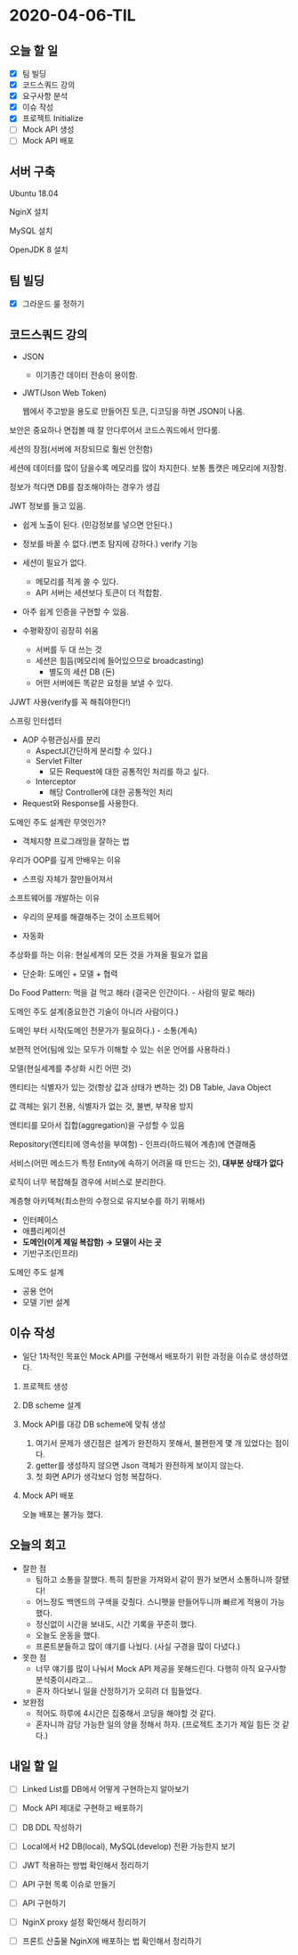# 2020-04-06-TIL

## 오늘 할 일

- [x] 팀 빌딩
- [x] 코드스쿼드 강의
- [x] 요구사항 분석
- [x] 이슈 작성
- [x] 프로젝트 Initialize
- [ ] Mock API 생성
- [ ] Mock API 배포

## 서버 구축

Ubuntu 18.04

NginX 설치

MySQL 설치

OpenJDK 8 설치

## 팀 빌딩

- [x] 그라운드 룰 정하기

## 코드스쿼드 강의

- JSON
  - 이기종간 데이터 전송이 용이함.

- JWT(Json Web Token)

  웹에서 주고받을 용도로 만들어진 토큰, 디코딩을 하면 JSON이 나옴.

보안은 중요하나 면접볼 때 잘 안다루어서 코드스쿼드에서 안다룸.

세션의 장점(서버에 저장되므로 훨씬 안전함)

세션에 데이터를 많이 담을수록 메모리를 많이 차지한다. 보통 톰캣은 메모리에 저장함.

정보가 적다면 DB를 참조해야하는 경우가 생김

JWT 정보를 들고 있음.

- 쉽게 노출이 된다. (민감정보를 넣으면 안된다.)
- 정보를 바꿀 수 없다.(변조 탐지에 강하다.) verify 기능
- 세션이 필요가 없다.
  - 메모리를 적게 쓸 수 있다.
  - API 서버는 세션보다 토큰이 더 적합함.
- 아주 쉽게 인증을 구현할 수 있음.

- 수평확장이 굉장히 쉬움
  - 서버를 두 대 쓰는 것
  - 세션은 힘듬(메모리에 들어있으므로 broadcasting)
    - 별도의 세션 DB (돈)
  - 어떤 서버에든 똑같은 요청을 보낼 수 있다.

JJWT 사용(verify를 꼭 해줘야한다!)

스프링 인터셉터

- AOP 수평관심사를 분리
  - AspectJ(간단하게 분리할 수 있다.)
  - Servlet Filter
    - 모든 Request에 대한 공통적인 처리를 하고 싶다.
  - Interceptor
    - 해당 Controller에 대한 공통적인 처리
- Request와 Response를 사용한다.

도메인 주도 설계란 무엇인가?

- 객체지향 프로그래밍을 잘하는 법

우리가 OOP를 깊게 안배우는 이유

- 스프링 자체가 잘만들어져서

소프트웨어를 개발하는 이유

- 우리의 문제를 해결해주는 것이 소프트웨어

- 자동화

추상화를 하는 이유: 현실세계의 모든 것을 가져올 필요가 없음

- 단순화: 도메인 + 모델 + 협력

Do Food Pattern: 먹을 걸 먹고 해라 (결국은 인간이다. - 사람의 말로 해라)

도메인 주도 설계(중요한건 기술이 아니라 사람이다.)

도메인 부터 시작(도메인 전문가가 필요하다.) - 소통(계속)

보편적 언어(팀에 있는 모두가 이해할 수 있는 쉬운 언어를 사용하라.)

모델(현실세계를 추상화 시킨 어떤 것)

엔티티는 식별자가 있는 것(항상 값과 상태가 변하는 것) DB Table, Java Object

값 객체는 읽기 전용, 식별자가 없는 것, 불변, 부작용 방지

엔티티를 모아서 집합(aggregation)을 구성할 수 있음

Repository(엔티티에 영속성을 부여함) - 인프라(하드웨어 계층)에 연결해줌

서비스(어떤 메소드가 특정 Entity에 속하기 어려울 때 만드는 것), **대부분 상태가 없다**

로직이 너무 복잡해질 경우에 서비스로 분리한다.

계층형 아키텍쳐(최소한의 수정으로 유지보수를 하기 위해서)

- 인터페이스
- 애플리케이션
- **도메인(이게 제일 복잡함) → 모델이 사는 곳**
- 기반구조(인프라)

도메인 주도 설계

- 공용 언어
- 모델 기반 설계

## 이슈 작성

- 일단 1차적인 목표인 Mock API를 구현해서 배포하기 위한 과정을 이슈로 생성하였다.

1. 프로젝트 생성

2. DB scheme 설계

3. Mock API를 대강 DB scheme에 맞춰 생성

   1. 여기서 문제가 생긴점은 설계가 완전하지 못해서, 불편한게 몇 개 있었다는 점이다.
   2. getter를 생성하지 않으면 Json 객체가 완전하게 보이지 않는다.
   3. 첫 화면 API가 생각보다 엄청 복잡하다.

4. Mock API 배포

   오늘 배포는 불가능 했다.

## 오늘의 회고

- 잘한 점
  - 팀하고 소통을 잘했다. 특히 칠판을 가져와서 같이 뭔가 보면서 소통하니까 잘됐다!
  - 어느정도 백엔드의 구색을 갖췄다. 스니펫을 만들어두니까 빠르게 적용이 가능했다.
  - 정신없이 시간을 보내도, 시간 기록을 꾸준히 했다.
  - 오늘도 운동을 했다.
  - 프론트분들하고 많이 얘기를 나눴다. (사실 구경을 많이 다녔다.)
- 못한 점
  - 너무 얘기를 많이 나눠서 Mock API 제공을 못해드린다. 다행히 아직 요구사항 분석중이시라고...
  - 혼자 하다보니 일을 산정하기가 오히려 더 힘들었다.
- 보완점
  - 적어도 하루에 4시간은 집중해서 코딩을 해야할 것 같다.
  - 혼자니까 감당 가능한 일의 양을 정해서 하자. (프로젝트 초기가 제일 힘든 것 같다.)

## 내일 할 일

- [ ] Linked List를 DB에서 어떻게 구현하는지 알아보기
- [ ] Mock API 제대로 구현하고 배포하기
- [ ] DB DDL 작성하기
- [ ] Local에서 H2 DB(local), MySQL(develop) 전환 가능한지 보기
- [ ] JWT 적용하는 방법 확인해서 정리하기
- [ ] API 구현 목록 이슈로 만들기
- [ ] API 구현하기
- [ ] NginX proxy 설정 확인해서 정리하기
- [ ] 프론트 산출물 NginX에 배포하는 법 확인해서 정리하기

